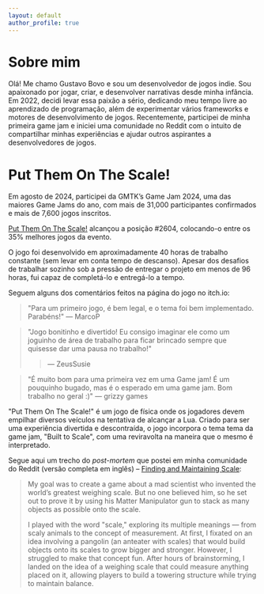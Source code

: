 ```yaml
---
layout: default
author_profile: true
---
```


# Sobre mim

Olá! Me chamo Gustavo Bovo e sou um desenvolvedor de jogos indie. Sou apaixonado por jogar, criar, e desenvolver narrativas desde minha infância. Em 2022, decidi levar essa paixão a sério, dedicando meu tempo livre ao aprendizado de programação, além de experimentar vários frameworks e motores de desenvolvimento de jogos. Recentemente, participei de minha primeira game jam e iniciei uma comunidade no Reddit com o intuito de compartilhar minhas experiências e ajudar outros aspirantes a desenvolvedores de jogos.

# Put Them On The Scale!

Em agosto de 2024, participei da GMTK’s Game Jam 2024, uma das maiores Game Jams do ano, com mais de 31,000 participantes confirmados e mais de 7,600 jogos inscritos.

[Put Them On The Scale!](https://itch.io/jam/gmtk-2024/rate/2889944) alcançou a posição #2604, colocando-o entre os 35% melhores jogos da evento.

O jogo foi desenvolvido em aproximadamente 40 horas de trabalho constante (sem levar em conta tempo de descanso). Apesar dos desafios de trabalhar sozinho sob a pressão de entregar o projeto em menos de 96 horas, fui capaz de completá-lo e entregá-lo a tempo.

Seguem alguns dos comentários feitos na página do jogo no itch.io:

> "Para um primeiro jogo, é bem legal, e o tema foi bem implementado. Parabéns!"
> — MarcoP

> "Jogo bonitinho e divertido! Eu consigo imaginar ele como um joguinho de área de trabalho para ficar brincado sempre que quisesse dar uma pausa no trabalho!"
> > — ZeusSusie

> "É muito bom para uma primeira vez em uma Game jam! É um pouquinho bugado, mas é o esperado em uma game jam. Bom trabalho no geral :)"
> — grizzy games

"Put Them On The Scale!" é um jogo de física onde os jogadores devem empilhar diversos veículos na tentativa de alcançar a Lua. Criado para ser uma experiência divertida e descontraída, o jogo incorpora o tema tema da game jam, "Built to Scale", com uma reviravolta na maneira que o mesmo é interpretado.

Segue aqui um trecho do _post-mortem_ que postei em minha comunidade do Reddit (versão completa em inglês) – [Finding and Maintaining Scale](https://www.reddit.com/r/visions_ofBlack_Skies/comments/1f2m5i7/finding_and_maintaining_scale_a_gmtk_game_jam/):

> My goal was to create a game about a mad scientist who invented the world’s greatest weighing scale. But no one believed him, so he set out to prove it by using his Matter Manipulator gun to stack as many objects as possible onto the scale.
>
> I played with the word "scale," exploring its multiple meanings — from scaly animals to the concept of measurement. At first, I fixated on an idea involving a pangolin (an anteater with scales) that would build objects onto its scales to grow bigger and stronger. However, I struggled to make that concept fun. After hours of brainstorming, I landed on the idea of a weighing scale that could measure anything placed on it, allowing players to build a towering structure while trying to maintain balance.
